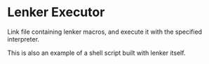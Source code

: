 # Lenker Executor

Link file containing lenker macros, and execute it with the specified interpreter.

This is also an example of a shell script built with lenker itself.
